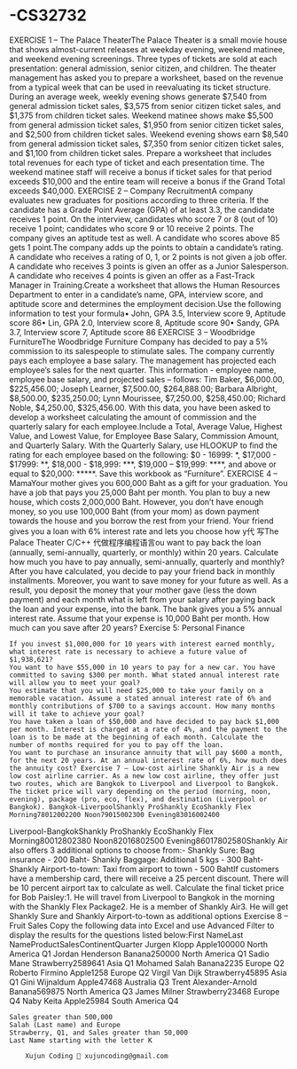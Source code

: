 # -CS32732

 EXERCISE 1 – The Palace TheaterThe Palace Theater is a small movie house that shows almost-current releases at weekday evening, weekend matinee, and weekend evening screenings. Three types of tickets are sold at each presentation: general admission, senior citizen, and children. The theater management has asked you to prepare a worksheet, based on the revenue from a typical week that can be used in reevaluating its ticket structure. During an average week, weekly evening shows generate $7,540 from general admission ticket sales, $3,575 from senior citizen ticket sales, and $1,375 from children ticket sales. Weekend matinee shows make $5,500 from general admission ticket sales, $1,950 from senior citizen ticket sales, and $2,500 from children ticket sales. Weekend evening shows earn $8,540 from general admission ticket sales, $7,350 from senior citizen ticket sales, and $1,100 from children ticket sales. Prepare a worksheet that includes total revenues for each type of ticket and each presentation time. The weekend matinee staff will receive a bonus if ticket sales for that period exceeds $10,000 and the entire team will receive a bonus if the Grand Total exceeds $40,000. EXERCISE 2 – Company RecruitmentA company evaluates new graduates for positions according to three criteria. If the candidate has a Grade Point Average (GPA) of at least 3.3, the candidate receives 1 point. On the interview, candidates who score 7 or 8 (out of 10) receive 1 point; candidates who score 9 or 10 receive 2 points. The company gives an aptitude test as well. A candidate who scores above 85 gets 1 point.The company adds up the points to obtain a candidate’s rating. A candidate who receives a rating of 0, 1, or 2 points is not given a job offer. A candidate who receives 3 points is given an offer as a Junior Salesperson. A candidate who receives 4 points is given an offer as a Fast-Track Manager in Training.Create a worksheet that allows the Human Resources Department to enter in a candidate’s name, GPA, interview score, and aptitude score and determines the employment decision.Use the following information to test your formula• John, GPA 3.5, Interview score 9, Aptitude score 86• Lin, GPA 2.0, Interview score 8, Aptitude score 90• Sandy, GPA 3.7, Interview score 7, Aptitude score 86 EXERCISE 3 – Woodbridge FurnitureThe Woodbridge Furniture Company has decided to pay a 5% commission to its salespeople to stimulate sales. The company currently pays each employee a base salary. The management has projected each employee’s sales for the next quarter. This information - employee name, employee base salary, and projected sales – follows: Tim Baker, $6,000.00, $225,456.00; Joseph Learner, $7,500.00, $264,888.00; Barbara Albright, $8,500.00, $235,250.00; Lynn Mourissee, $7,250.00, $258,450.00; Richard Noble, $4,250.00, $325,456.00. With this data, you have been asked to develop a worksheet calculating the amount of commission and the quarterly salary for each employee.Include a Total, Average Value, Highest Value, and Lowest Value, for Employee Base Salary, Commission Amount, and Quarterly Salary. With the Quarterly Salary, use HLOOKUP to find the rating for each employee based on the following: $0 - 16999: *, $17,000 - $17999: **, $18,000 - $18,999: ***, $19,000 – $19,999: ****, and above or equal to $20,000: *****. Save this workbook as “Furniture”. EXERCISE 4 – MamaYour mother gives you 600,000 Baht as a gift for your graduation. You have a job that pays you 25,000 Baht per month. You plan to buy a new house, which costs 2,000,000 Baht. However, you don’t have enough money, so you use 100,000 Baht (from your mom) as down payment towards the house and you borrow the rest from your friend. Your friend gives you a loan with 6% interest rate and lets you choose how y代 写The Palace Theater C/C++ 代做程序编程语言ou want to pay back the loan (annually, semi-annually, quarterly, or monthly) within 20 years. Calculate how much you have to pay annually, semi-annually, quarterly and monthly? After you have calculated, you decide to pay your friend back in monthly installments. Moreover, you want to save money for your future as well. As a result, you deposit the money that your mother gave (less the down payment) and each month what is left from your salary after paying back the loan and your expense, into the bank. The bank gives you a 5% annual interest rate. Assume that your expense is 10,000 Baht per month. How much can you save after 20 years? Exercise 5: Personal Finance

    If you invest $1,000,000 for 10 years with interest earned monthly, what interest rate is necessary to achieve a future value of $1,938,621?
    You want to have $55,000 in 10 years to pay for a new car. You have committed to saving $300 per month. What stated annual interest rate will allow you to meet your goal?
    You estimate that you will need $25,000 to take your family on a memorable vacation. Assume a stated annual interest rate of 6% and monthly contributions of $700 to a savings account. How many months will it take to achieve your goal?
    You have taken a loan of $50,000 and have decided to pay back $1,000 per month. Interest is charged at a rate of 4%, and the payment to the loan is to be made at the beginning of each month. Calculate the number of months required for you to pay off the loan.
    You want to purchase an insurance annuity that will pay $600 a month, for the next 20 years. At an annual interest rate of 6%, how much does the annuity cost? Exercise 7 – Low-cost airline Shankly Air is a new low cost airline carrier. As a new low cost airline, they offer just two routes, which are Bangkok to Liverpool and Liverpool to Bangkok. The ticket price will vary depending on the period (morning, noon, evening), package (pro, eco, flex), and destination (Liverpool or Bangkok). Bangkok-LiverpoolShankly ProShankly EcoShankly Flex Morning78012002200 Noon79015002300 Evening83016002400

Liverpool-BangkokShankly ProShankly EcoShankly Flex Morning80012802380 Noon82016802500 Evening86017802580Shankly Air also offers 3 additional options to choose from:- Shankly Sure: Bag insurance - 200 Baht- Shankly Baggage: Additional 5 kgs - 300 Baht- Shankly Airport-to-town: Taxi from airport to town - 500 BahtIf customers have a membership card, there will receive a 25 percent discount. There will be 10 percent airport tax to calculate as well. Calculate the final ticket price for Bob Paisley:1. He will travel from Liverpool to Bangkok in the morning with the Shankly Flex Package2. He is a member of Shankly Air3. He will get Shankly Sure and Shankly Airport-to-town as additional options Exercise 8 – Fruit Sales Copy the following data into Excel and use Advanced Filter to display the results for the questions listed below:First NameLast NameProductSalesContinentQuarter Jurgen Klopp Apple100000 North America Q1 Jordan Henderson Banana250000 North America Q1 Sadio Mane Strawberry2589641 Asia Q1 Mohamed Salah Banana2235 Europe Q2 Roberto Firmino Apple1258 Europe Q2 Virgil Van Dijk Strawberry45895 Asia Q1 Gini Wijnaldum Apple47468 Australia Q3 Trent Alexander-Arnold Banana569875 North America Q3 James Milner Strawberry23468 Europe Q4 Naby Keita Apple25984 South America Q4

    Sales greater than 500,000
    Salah (Last name) and Europe
    Strawberry, Q1, and Sales greater than 50,000
    Last Name starting with the letter K

        Xujun Coding 📧 xujuncoding@gmail.com
